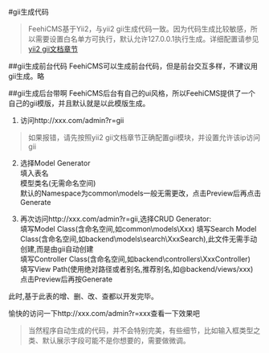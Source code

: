 #gii生成代码

>FeehiCMS基于Yii2，与yii2 gii生成代码一致。因为代码生成比较敏感，所以需要设置白名单方可执行，默认允许127.0.0.1执行生成。详细配置请参见[yii2 gii文档章节](https://www.yiichina.com/doc/guide/2.0/start-gii)

##gii生成前台代码
FeehiCMS可以生成前台代码，但是前台交互多样，不建议用gii生成。略

##gii生成后台带啊
FeehiCMS后台有自己的ui风格，所以FeehiCMS提供了一个自己的gii模版，并且默认就是以此模版生成。 

1. 访问http://xxx.com/admin?r=gii
>如果报错，请先按照yii2 gii文档章节正确配置gii模块，并设置允许该ip访问gii

2. 选择Model Generator  
   填入表名  
   模型类名(无需命名空间)  
   默认的Namespace为common\models一般无需更改，点击Preview后再点击Generate

3. 再次访问http://xxx.com/admin?r=gii,选择CRUD Generator:  
   填写Model Class(含命名空间,如common\models\Xxx)
   填写Search Model Class(含命名空间,如backend\models\search\XxxSearch),此文件无需手动创建,而是由gii自动创建  
   填写Controller Class(含命名空间,如backend\controllers\XxxController)  
   填写View Path(使用绝对路径或者别名,推荐别名,如@backend/views/xxx)  
   点击Preview后再按Generate
   

此时,基于此表的增、删、改、查都以开发完毕。

愉快的访问一下http://xxx.com/admin?r=xxx查看一下效果吧 

>当然程序自动生成的代码，并不会特别完美，有些细节，比如输入框类型之类、默认展示字段可能不是你想要的，需要做微调。